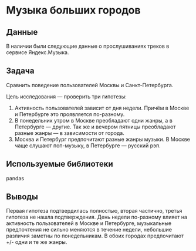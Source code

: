 # Музыка больших городов

## Данные
В наличии были следующие данные о прослушиваниях треков в сервисе Яндекс.Музыка.

## Задача
Сравнить поведение пользователей Москвы и Санкт-Петербурга.

Цель исследования — проверить три гипотезы:

1. Активность пользователей зависит от дня недели. Причём в Москве и Петербурге это проявляется по-разному.
2. В понедельник утром в Москве преобладают одни жанры, а в Петербурге — другие. Так же и вечером пятницы преобладают разные жанры — в зависимости от города.
3. Москва и Петербург предпочитают разные жанры музыки. В Москве чаще слушают поп-музыку, в Петербурге — русский рэп.

## Используемые библиотеки
pandas

## Выводы
Первая гипотеза подтвердилась полностью, вторая частично, третья гипотеза не нашла подтверждения. День недели по-разному влияет на активность пользователей в Москве и Петербурге, музыкальные предпочтения не сильно меняются в течение недели, небольшие различия заметны по понедельникам. В обоих городах предпочитают +/- одни и те же жанры.
